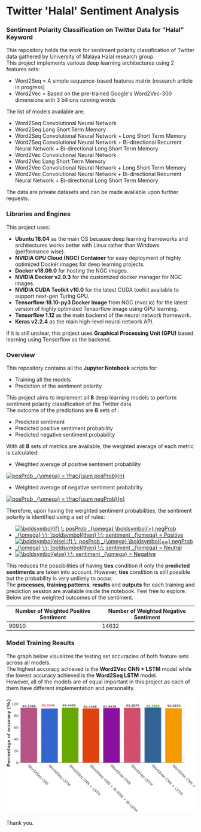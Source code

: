 # Twitter 'Halal' Sentiment Analysis
### Sentiment Polarity Classification on Twitter Data for "Halal" Keyword

This repository holds the work for sentiment polarity classification of Twitter data gathered by University of Malaya Halal research group.  
This project implements various deep learning architectures using 2 features sets:  
 * Word2Seq = A simple sequence-based features matrix  (research article in progress)
 * Word2Vec = Based on the pre-trained Google's Word2Vec-300 dimensions with 3 billions running words

The list of models available are:
-   Word2Seq Convolutional Neural Network
-   Word2Seq Long Short Term Memory
-   Word2Seq Convolutional Neural Network + Long Short Term Memory
-   Word2Seq Convolutional Neural Network + Bi-directional Recurrent Neural Network + Bi-directional Long Short Term Memory
-   Word2Vec Convolutional Neural Network
-   Word2Vec Long Short Term Memory
-   Word2Vec Convolutional Neural Network + Long Short Term Memory
-   Word2Vec Convolutional Neural Network + Bi-directional Recurrent Neural Network + Bi-directional Long Short Term Memory

The data are private datasets and can be made available upon further requests.  


### Libraries and Engines
This project uses:
 * **Ubuntu 18.04** as the main OS because deep learning frameworks and architectures works better with Linux rather than Windows (performance wise).
 * **NVIDIA GPU Cloud (NGC) Container** for easy deployment of highly optimized Docker images for deep learning projects.    
 * **Docker v18.09.0** for hosting the NGC images.
 * **NVIDIA Docker v2.0.3** for the customized docker manager for NGC images.  
 * **NVIDIA CUDA Toolkit v10.0** for the latest CUDA toolkit available to support next-gen Turing GPU.
 * **Tensorflow:18.10-py3 Docker Image** from NGC (nvcr.io) for the latest version of highly optimized Tensorflow image using GPU learning.  
 * **Tensorflow 1.12** as the main backend of the neural network framework.  
 * **Keras v2.2.4** as the main high-level neural network API.  

If it is still unclear, this project uses **Graphical Processing Unit (GPU)** based learning using Tensorflow as the backend.  

### Overview

This repository contains all the **Jupyter Notebook** scripts for:
 * Training all the models
 * Prediction of the sentiment polarity

This project aims to implement all **8** deep learning models to perform sentiment polarity classification of the Twitter data.  
The outcome of the predictions are **8** sets of :
 * Predicted sentiment
 * Predicted positive sentiment probability
 * Predicted negative sentiment probability
 
With all **8** sets of metrics are available, the weighted average of each metric is calculated:
 * Weighted average of positive sentiment probability  
 
<a href="https://www.codecogs.com/eqnedit.php?latex=posProb&space;_{\omega}&space;=&space;\frac{\sum&space;posProb}{n}" target="_blank"><img src="https://latex.codecogs.com/gif.latex?posProb&space;_{\omega}&space;=&space;\frac{\sum&space;posProb}{n}" title="posProb _{\omega} = \frac{\sum posProb}{n}" /></a>
 * Weighted average of negative sentiment probability

<a href="https://www.codecogs.com/eqnedit.php?latex=negProb&space;_{\omega}&space;=&space;\frac{\sum&space;negProb}{n}" target="_blank"><img src="https://latex.codecogs.com/gif.latex?negProb&space;_{\omega}&space;=&space;\frac{\sum&space;negProb}{n}" title="posProb _{\omega} = \frac{\sum negProb}{n}" /></a>  

Therefore, upon having the weighted sentiment probabilities, the sentiment polarity is identified using a set of rules:  

 * <a href="https://www.codecogs.com/eqnedit.php?latex=\boldsymbol{if}&space;\;&space;posProb&space;_{\omega}&space;\boldsymbol{>}&space;negProb&space;_{\omega}&space;\;\;&space;\boldsymbol{then}&space;\;\;&space;sentiment&space;_{\omega}&space;=&space;Positive" target="_blank"><img src="https://latex.codecogs.com/gif.latex?\boldsymbol{if}&space;\;&space;posProb&space;_{\omega}&space;\boldsymbol{>}&space;negProb&space;_{\omega}&space;\;\;&space;\boldsymbol{then}&space;\;\;&space;sentiment&space;_{\omega}&space;=&space;Positive" title="\boldsymbol{if} \; posProb _{\omega} \boldsymbol{>} negProb _{\omega} \;\; \boldsymbol{then} \;\; sentiment _{\omega} = Positive" /></a>
 * <a href="https://www.codecogs.com/eqnedit.php?latex=\boldsymbol{else\;if}&space;\;&space;posProb&space;_{\omega}&space;\boldsymbol{==}&space;negProb&space;_{\omega}&space;\;\;&space;\boldsymbol{then}&space;\;\;&space;sentiment&space;_{\omega}&space;=&space;Neutral" target="_blank"><img src="https://latex.codecogs.com/gif.latex?\boldsymbol{else\;if}&space;\;&space;posProb&space;_{\omega}&space;\boldsymbol{==}&space;negProb&space;_{\omega}&space;\;\;&space;\boldsymbol{then}&space;\;\;&space;sentiment&space;_{\omega}&space;=&space;Neutral" title="\boldsymbol{else\;if} \; posProb _{\omega} \boldsymbol{==} negProb _{\omega} \;\; \boldsymbol{then} \;\; sentiment _{\omega} = Neutral" /></a>
 * <a href="https://www.codecogs.com/eqnedit.php?latex=\boldsymbol{else}&space;\;\;&space;sentiment&space;_{\omega}&space;=&space;Negative" target="_blank"><img src="https://latex.codecogs.com/gif.latex?\boldsymbol{else}&space;\;\;&space;sentiment&space;_{\omega}&space;=&space;Negative" title="\boldsymbol{else} \;\; sentiment _{\omega} = Negative" /></a>

This reduces the possibilities of having **ties** condition if only the **predicted sentiments** are taken into account. However, **ties** condition is still possible but the probability is very unlikely to occur.  
The **processes**, **training patterns**, **results** and **outputs** for each training and prediction session are available inside the notebook. Feel free to explore.  
Below are the weighted outcomes of the sentiment.

| Number of Weighted Positive Sentiment |Number of Weighted Negative Sentiment|
|--|--|
| 90910  |14632|

### Model Training Results

The graph below visualizes the testing set accuracies of both feature sets across all models.  
The highest accuracy achieved is the **Word2Vec CNN + LSTM** model while the lowest accuracy achieved is the **Word2Seq LSTM** model.  
However, all of the models are of equal important in this project as each of them have different implementation and personality.  

![](g1.png?raw=true "")

Thank you.  
